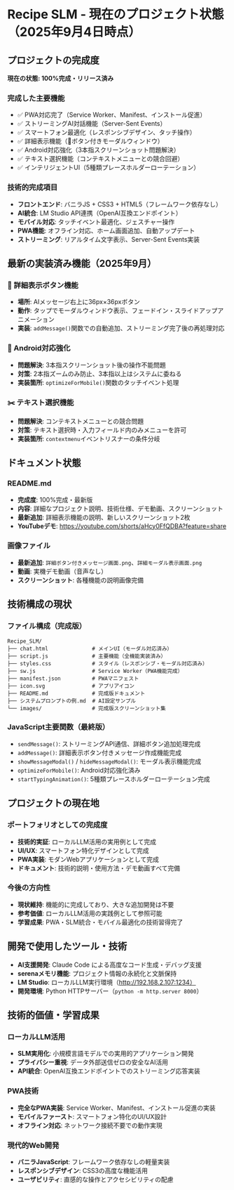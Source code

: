# Recipe SLM - 現在のプロジェクト状態（2025年9月4日時点）

## プロジェクトの完成度
**現在の状態: 100%完成・リリース済み**

### 完成した主要機能
- ✅ PWA対応完了（Service Worker、Manifest、インストール促進）
- ✅ ストリーミングAI対話機能（Server-Sent Events）
- ✅ スマートフォン最適化（レスポンシブデザイン、タッチ操作）
- ✅ 詳細表示機能（📖ボタン付きモーダルウィンドウ）
- ✅ Android対応強化（3本指スクリーンショット問題解決）
- ✅ テキスト選択機能（コンテキストメニューとの競合回避）
- ✅ インテリジェントUI（5種類プレースホルダーローテーション）

### 技術的完成項目
- **フロントエンド**: バニラJS + CSS3 + HTML5（フレームワーク依存なし）
- **AI統合**: LM Studio API連携（OpenAI互換エンドポイント）
- **モバイル対応**: タッチイベント最適化、ジェスチャー操作
- **PWA機能**: オフライン対応、ホーム画面追加、自動アップデート
- **ストリーミング**: リアルタイム文字表示、Server-Sent Events実装

## 最新の実装済み機能（2025年9月）
### 📖 詳細表示ボタン機能
- **場所**: AIメッセージ右上に36px×36pxボタン
- **動作**: タップでモーダルウィンドウ表示、フェードイン・スライドアップアニメーション
- **実装**: `addMessage()`関数での自動追加、ストリーミング完了後の再処理対応

### 🔧 Android対応強化
- **問題解決**: 3本指スクリーンショット後の操作不能問題
- **対策**: 2本指ズームのみ防止、3本指以上はシステムに委ねる
- **実装箇所**: `optimizeForMobile()`関数のタッチイベント処理

### ✂️ テキスト選択機能
- **問題解決**: コンテキストメニューとの競合問題
- **対策**: テキスト選択時・入力フィールド内のみメニューを許可
- **実装箇所**: `contextmenu`イベントリスナーの条件分岐

## ドキュメント状態
### README.md
- **完成度**: 100%完成・最新版
- **内容**: 詳細なプロジェクト説明、技術仕様、デモ動画、スクリーンショット
- **最新追加**: 詳細表示機能の説明、新しいスクリーンショット2枚
- **YouTubeデモ**: https://youtube.com/shorts/aHcy0FfQDBA?feature=share

### 画像ファイル
- **最新追加**: `詳細ボタン付きメッセージ画面.png`、`詳細モーダル表示画面.png`
- **動画**: 実機デモ動画（音声なし）
- **スクリーンショット**: 各種機能の説明画像完備

## 技術構成の現状
### ファイル構成（完成版）
```
Recipe_SLM/
├── chat.html              # メインUI（モーダル対応済み）
├── script.js              # 主要機能（全機能実装済み）
├── styles.css             # スタイル（レスポンシブ・モーダル対応済み）
├── sw.js                  # Service Worker（PWA機能完成）
├── manifest.json          # PWAマニフェスト
├── icon.svg               # アプリアイコン
├── README.md              # 完成版ドキュメント
├── システムプロンプトの例.md  # AI設定サンプル
└── images/                # 完成版スクリーンショット集
```

### JavaScript主要関数（最終版）
- `sendMessage()`: ストリーミングAPI通信、詳細ボタン追加処理完成
- `addMessage()`: 詳細表示ボタン付きメッセージ作成機能完成
- `showMessageModal()` / `hideMessageModal()`: モーダル表示機能完成
- `optimizeForMobile()`: Android対応強化済み
- `startTypingAnimation()`: 5種類プレースホルダーローテーション完成

## プロジェクトの現在地
### ポートフォリオとしての完成度
- **技術的実証**: ローカルLLM活用の実用例として完成
- **UI/UX**: スマートフォン特化デザインとして完成
- **PWA実装**: モダンWebアプリケーションとして完成
- **ドキュメント**: 技術的説明・使用方法・デモ動画すべて完備

### 今後の方向性
- **現状維持**: 機能的に完成しており、大きな追加開発は不要
- **参考価値**: ローカルLLM活用の実践例として参照可能
- **学習成果**: PWA・SLM統合・モバイル最適化の技術習得完了

## 開発で使用したツール・技術
- **AI支援開発**: Claude Code による高度なコード生成・デバッグ支援
- **serenaメモリ機能**: プロジェクト情報の永続化と文脈保持
- **LM Studio**: ローカルLLM実行環境（http://192.168.2.107:1234）
- **開発環境**: Python HTTPサーバー（`python -m http.server 8000`）

## 技術的価値・学習成果
### ローカルLLM活用
- **SLM実用化**: 小規模言語モデルでの実用的アプリケーション開発
- **プライバシー重視**: データ外部送信ゼロの安全なAI活用
- **API統合**: OpenAI互換エンドポイントでのストリーミング応答実装

### PWA技術
- **完全なPWA実装**: Service Worker、Manifest、インストール促進の実装
- **モバイルファースト**: スマートフォン特化のUI/UX設計
- **オフライン対応**: ネットワーク接続不要での動作実現

### 現代的Web開発
- **バニラJavaScript**: フレームワーク依存なしの軽量実装
- **レスポンシブデザイン**: CSS3の高度な機能活用
- **ユーザビリティ**: 直感的な操作とアクセシビリティの配慮